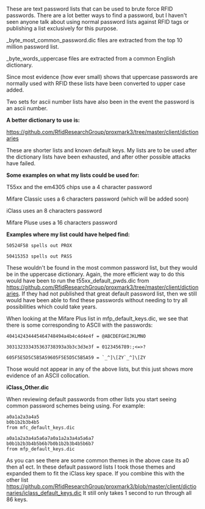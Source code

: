 These are text password lists that can be used to brute force RFID passwords. There are a lot better ways to find a password, but I haven't seen anyone talk about using normal password lists against RFID tags or publishing a list exclusively for this purpose.


_byte_most_common_password.dic files are extracted from the top 10 million password list.

_byte_words_uppercase files are extracted from a common English dictionary.

Since most evidence (how ever small) shows that uppercase passwords are normally used with RFID these lists have been converted to upper case added.

Two sets for ascii number lists have also been in the event the password is an ascii number.


**A better dictionary to use is:**

https://github.com/RfidResearchGroup/proxmark3/tree/master/client/dictionaries

These are shorter lists and known default keys. My lists are to be used after the dictionary lists have been exhausted, and after other possible attacks have failed.



**Some examples on what my lists could be used for:**

T55xx and the em4305 chips use a 4 character password

Mifare Classic uses a 6 characters password (which will be added soon)

iClass uses an 8 characters password

Mifare Pluse uses a 16 characters password



**Examples where my list could have helped find:**
```
50524F58 spells out PROX

50415353 spells out PASS
```
These wouldn't be found in the most common password list, but they would be in the uppercase dictionary. Again, the more efficient way to do this would have been to run the t55xx_default_pwds.dic from https://github.com/RfidResearchGroup/proxmark3/tree/master/client/dictionaries. If they had not published that great default password list, then we still would have been able to find these passwords without needing to try all possibilities which could take years.
 
When looking at the Mifare Plus list in mfp_default_keys.dic, we see that there is some corresponding to ASCII with the passwords: 
```
404142434445464748494a4b4c4d4e4f = @ABCDEFGHIJKLMNO

303132333435363738393a3b3c3d3e3f = 0123456789:;<=>?

605F5E5D5C5B5A59605F5E5D5C5B5A59 = `_^]\[ZY`_^]\[ZY
```
Those would not appear in any of the above lists, but this just shows more evidence of an ASCII collocation.



**iClass_Other.dic**

When reviewing default passwords from other lists you start seeing common password schemes being using. For example:

```
a0a1a2a3a4a5 
b0b1b2b3b4b5
from mfc_default_keys.dic

a0a1a2a3a4a5a6a7a0a1a2a3a4a5a6a7
b0b1b2b3b4b5b6b7b0b1b2b3b4b5b6b7
from mfp_default_keys.dic
```

As you can see there are some common themes in the above case its a0 then a1 ect. In these default password lists I took those themes and expanded them to fit the iClass key space. If you combine this with the other list https://github.com/RfidResearchGroup/proxmark3/blob/master/client/dictionaries/iclass_default_keys.dic It still only takes 1 second to run through all 86 keys.
